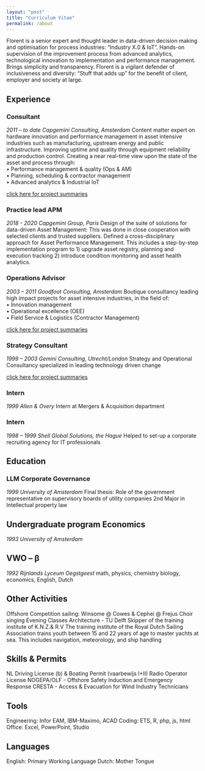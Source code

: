 ```yaml
---
layout: "post"
title: "Curriculum Vitae"
permalink: /about
---
```


Florent is a senior expert and thought leader in data-driven decision making and optimisation for process industries: “Industry X.0 & IoT”. Hands-on supervision of the improvement process from advanced analytics, technological innovation to implementation and performance management. Brings simplicity and transparency. Florent is a vigilant defender of inclusiveness and diversity: “Stuff that adds up” for the benefit of client, employer and society at large.  
  
## Experience
### Consultant
*2011 – to date Capgemini Consulting, Amsterdam*
Content matter expert on hardware innovation and performance management in asset intensive industries such as manufacturing, upstream energy and public infrastructure. Improving uptime and quality through equipment reliability and production control. Creating a near real-time view upon the state of the asset and process through:  
•	Performance management & quality (Ops & AM)  
•	Planning, scheduling & contractor management  
•	Advanced analytics & Industrial IoT  
  
[click here for project summaries](https://fprisse.github.io/projects_invent)  
### Practice lead APM
*2018 - 2020 Capgemini Group, Paris*
Design of the suite of solutions for data-driven Asset Management: This was done in close cooperation with selected clients and trusted suppliers. Defined a cross-disciplinary approach for Asset Performance Management. This includes a step-by-step implementation program to 1) upgrade asset registry, planning and execution tracking 2) introduce condition monitoring and asset health analytics.
### Operations Advisor
*2003 – 2011 Goodfoot Consulting, Amsterdam*
Boutique consultancy leading high impact projects for asset intensive industries, in the field of:  
•	Innovation management  
•	Operational excellence (OEE)  
•	Field Service & Logistics (Contractor Management)  
  
[click here for project summaries](https://fprisse.github.io/projects_goodfoot) 
### Strategy Consultant
*1999 – 2003 Gemini Consulting, Utrecht/London*
Strategy and Operational Consultancy specialized in leading technology driven change  
  
[click here for project summaries](https://fprisse.github.io/projects_gemini)
### Intern
*1999 Allen & Overy*
Intern at Mergers & Acquisition department
### Intern
*1998 – 1999 Shell Global Solutions, the Hague*
Helped to set-up a corporate recruiting agency for IT professionals

## Education
### LLM Corporate Governance
*1999 University of Amsterdam*
Final thesis: Role of the government representative on supervisory boards of utility companies
2nd Major in Intellectual property law
## Undergraduate program Economics 
*1993 University of Amsterdam*
## VWO – β
*1992 Rijnlands Lyceum Oegstgeest*
math, physics, chemistry biology, economics, English, Dutch

## Other Activities
Offshore Competition sailing: Winsome @ Cowes & Cephei @ Frejus
Choir singing
Evening Classes Architecture - TU Delft
Skipper of the training institute of K.N.Z.& R.V
The training institute of the Royal Dutch Sailing Association trains youth between 15 and 22 years of age to master yachts at sea. This includes navigation, meteorology, and ship handling
## Skills & Permits
NL Driving License (b) & Boating Permit (vaarbewijs I+II)
Radio Operator License
NOGEPA/OLF - Offshore Safety Induction and Emergency Response
CRESTA - Access & Evacuation for Wind Industry Technicians
## Tools
Engineering: Infor EAM, IBM-Maximo, ACAD
Coding: ETS, R, php, js, html
Office: Excel, PowerPoint, Studio
## Languages
English: Primary Working Language
Dutch: Mother Tongue
